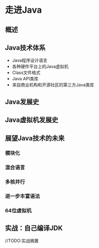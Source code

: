 # 走进Java #

## 概述 ##

## Java技术体系 ##

- Java程序设计语言
- 各种硬件平台上的Java虚拟机
- Class文件格式
- Java API类库
- 来自商业机构和开源社区的第三方Java类库

## Java发展史 ##

## Java虚拟机发展史 ##

## 展望Java技术的未来 ##

### 模块化 ###

### 混合语言 ###

### 多核并行 ###

### 进一步丰富语法 ###

### 64位虚拟机 ###

## 实战：自己编译JDK ##

//TODO:实战搁置

